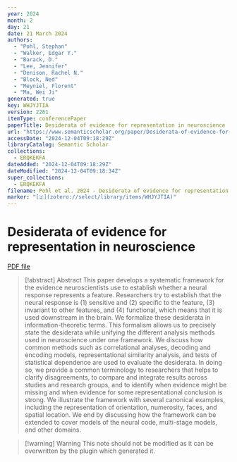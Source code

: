 ```yaml
---
year: 2024
month: 2
day: 21
date: 21 March 2024
authors:
  - "Pohl, Stephan"
  - "Walker, Edgar Y."
  - "Barack, D."
  - "Lee, Jennifer"
  - "Denison, Rachel N."
  - "Block, Ned"
  - "Meyniel, Florent"
  - "Ma, Wei Ji"
generated: true
key: WHJYJTIA
version: 2261
itemType: conferencePaper
paperTitle: Desiderata of evidence for representation in neuroscience
url: "https://www.semanticscholar.org/paper/Desiderata-of-evidence-for-representation-in-Pohl-Walker/a0f2d12a10f27993ad97a1351fa0bdb5056ef1dd"
accessDate: "2024-12-04T09:18:29Z"
libraryCatalog: Semantic Scholar
collections:
  - ERQKEKFA
dateAdded: "2024-12-04T09:18:29Z"
dateModified: "2024-12-04T09:18:34Z"
super_collections:
  - ERQKEKFA
filename: Pohl et al. 2024 - Desiderata of evidence for representation in neuroscience.pdf
marker: "[🇿](zotero://select/library/items/WHJYJTIA)"
---
```

# Desiderata of evidence for representation in neuroscience

[PDF file](/Papers/PDFs/Pohl%20et%20al.%202024%20-%20Desiderata%20of%20evidence%20for%20representation%20in%20neuroscience.pdf)

> [!abstract] Abstract
> This paper develops a systematic framework for the evidence neuroscientists use to establish whether a neural response represents a feature. Researchers try to establish that the neural response is (1) sensitive and (2) specific to the feature, (3) invariant to other features, and (4) functional, which means that it is used downstream in the brain. We formalize these desiderata in information-theoretic terms. This formalism allows us to precisely state the desiderata while unifying the different analysis methods used in neuroscience under one framework. We discuss how common methods such as correlational analyses, decoding and encoding models, representational similarity analysis, and tests of statistical dependence are used to evaluate the desiderata. In doing so, we provide a common terminology to researchers that helps to clarify disagreements, to compare and integrate results across studies and research groups, and to identify when evidence might be missing and when evidence for some representational conclusion is strong. We illustrate the framework with several canonical examples, including the representation of orientation, numerosity, faces, and spatial location. We end by discussing how the framework can be extended to cover models of the neural code, multi-stage models, and other domains.

>[!warning] Warning
> This note should not be modified as it can be overwritten by the plugin which generated it.

